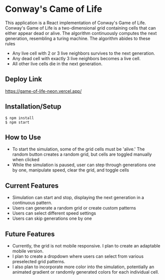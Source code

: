 # Conway's Came of Life

This application is a React implementation of Conway's Game of Life.
Conway's Game of Life is a two-dimensional grid containing cells that can either appear dead or alive. The algorithm continuously computes the next generation, resembling a turing machine. The algorithm abides to these rules
- Any live cell with 2 or 3 live neighbors survives to the next generation.
- Any dead cell with exactly 3 live neighbors becomes a live cell.
- All other live cells die in the next generation.



## Deploy Link

https://game-of-life-neon.vercel.app/


## Installation/Setup

```shell
$ npm install
$ npm start
```

## How to Use

- To start the simulation, some of the grid cells must be 'alive.' The random button creates a random grid, but cells are toggled manually when clicked
- While the simulation is paused, user can step through generations one by one, manipulate speed, clear the grid, and toggle cells

## Current Features

- Simulation can start and stop, displaying the next generation in a continuous pattern.
- Users can generate a random grid or create custom patterns
- Users can select different speed settings
- Users can skip generations one by one


## Future Features

- Currently, the grid is not mobile responsive. I plan to create an adaptable mobile version.
- I plan to create a dropdown where users can select from various preselected grid patterns.
- I also plan to incorporate more color into the simulation, potentially an animated gradient or randomly generated colors for each individual cell.
